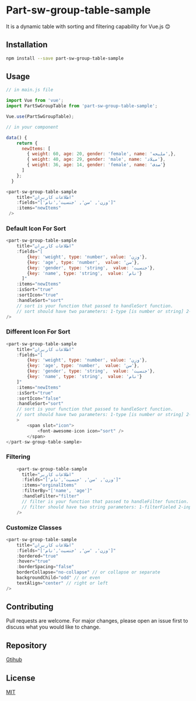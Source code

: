 # Part-sw-group-table-sample

It is a dynamic table with sorting and filtering capability for Vue.js 😊

## Installation

```bash
npm install --save part-sw-group-table-sample

```

## Usage


```javascript
// in main.js file

import Vue from 'vue';
import PartSwGroupTable from 'part-sw-group-table-sample';

Vue.use(PartSwGroupTable);

```

```javascript
// in your component

data() {
    return {
      newItems: [
        { weight: 60, age: 20, gender: 'female', name: 'ملیحه',},
        { weight: 40, age: 29, gender: 'male', name: 'میلاد'},
        { weight: 36, age: 14, gender: 'female', name: 'صدف'}
      ]
    };
  }

```

```javascript
<part-sw-group-table-sample
    title="اطلاعات کاربران"
    :fields="['وزن', 'سن', 'جنسیت','نام']"
    :items="newItems"
 />

```

### Default Icon For Sort

```javascript
<part-sw-group-table-sample
    title="اطلاعات کاربران"
    :fields="[
        {key: 'weight', type: 'number', value: 'وزن'},
        {key: 'age', type: 'number',  value: 'سن'},
        {key: 'gender', type: 'string',  value: 'جنسیت'},
        {key: 'name', type: 'string',  value: 'نام'}
      ]"
    :items="newItems"
    :isSort="true"
    :sortIcon="true"
    :handleSort="sort"
    // sort is your function that passed to handleSort function.
    // sort should have two parameters: 1-type [is number or string] 2-fieldName
/>

```

### Different Icon For Sort

```javascript
<part-sw-group-table-sample
    title="اطلاعات کاربران"
    :fields="[
        {key: 'weight', type: 'number', value: 'وزن'},
        {key: 'age', type: 'number',  value: 'سن'},
        {key: 'gender', type: 'string',  value: 'جنسیت'},
        {key: 'name', type: 'string',  value: 'نام'}
    ]"
    :items="newItems"
    :isSort="true"
    :sortIcon="false"
    :handleSort="sort"
    // sort is your function that passed to handleSort function.
    // sort should have two parameters: 1-type [is number or string] 2-fieldName
    >
        <span slot="icon">
            <font-awesome-icon icon="sort" />
        </span>
</part-sw-group-table-sample>

```

### Filtering

```javascript
    <part-sw-group-table-sample
      title="اطلاعات کاربر"
      :fields="['وزن', 'سن', 'جنسیت','نام']"
      :items="orginalItems"
      :filterBy="['name', 'age']"
      :handleFilter="filter"
      // filter is your function that passed to handleFilter function.
      // filter should have two string parameters: 1-filterFieled 2-inputValue.
    />
```

### Customize Classes

```javascript
<part-sw-group-table-sample
    title="اطلاعات کاربران"
    :fields="['وزن', 'سن', 'جنسیت','نام']"
    :bordered="true"
    :hover="true"
    :borderSpacing="false"
    borderCollapse="no-collapse" // or collapse or separate
    backgroundChild="odd" // or even
    textAlign="center" // right or left
/>

```

## Contributing
Pull requests are welcome. For major changes, please open an issue first to discuss what you would like to change.

## Repository
[Gtihub](https://github.com/malihe1991/part-sw-group-table-sample)

## License
[MIT](https://choosealicense.com/licenses/mit/)